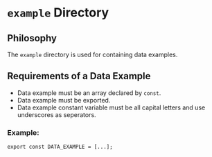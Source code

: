 # `example` Directory

## Philosophy

The `example` directory is used for containing data examples.

## Requirements of a Data Example

- Data example must be an array declared by `const`.
- Data example must be exported.
- Data example constant variable must be all capital letters and use underscores as seperators.

### Example:

`export const DATA_EXAMPLE = [...];`